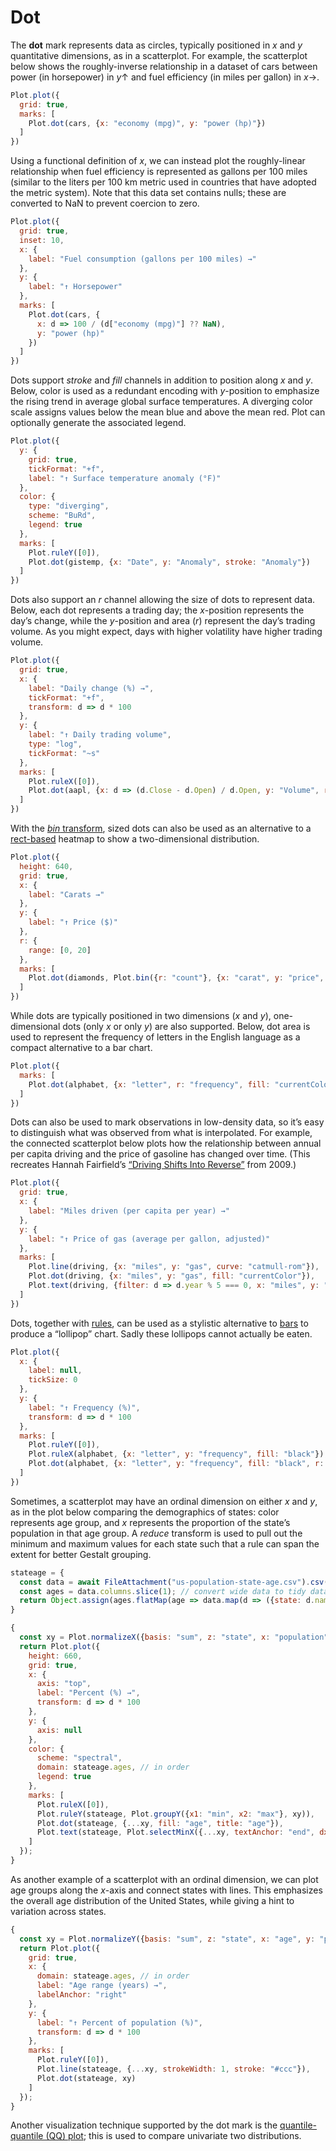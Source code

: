 # Dot

The **dot** mark represents data as circles, typically positioned in *x* and *y* quantitative dimensions, as in a scatterplot. For example, the scatterplot below shows the roughly-inverse relationship in a dataset of cars between power (in horsepower) in *y*↑ and fuel efficiency (in miles per gallon) in *x*→.

```js
Plot.plot({
  grid: true,
  marks: [
    Plot.dot(cars, {x: "economy (mpg)", y: "power (hp)"})
  ]
})
```

Using a functional definition of *x*, we can instead plot the roughly-linear relationship when fuel efficiency is represented as gallons per 100 miles (similar to the liters per 100 km metric used in countries that have adopted the metric system). Note that this data set contains nulls; these are converted to NaN to prevent coercion to zero.

```js
Plot.plot({
  grid: true,
  inset: 10,
  x: {
    label: "Fuel consumption (gallons per 100 miles) →"
  },
  y: {
    label: "↑ Horsepower"
  },
  marks: [
    Plot.dot(cars, {
      x: d => 100 / (d["economy (mpg)"] ?? NaN),
      y: "power (hp)"
    })
  ]
})
```

Dots support *stroke* and *fill* channels in addition to position along *x* and *y*. Below, color is used as a redundant encoding with *y*-position to emphasize the rising trend in average global surface temperatures. A diverging color scale assigns values below the mean blue and above the mean red. Plot can optionally generate the associated legend.

```js
Plot.plot({
  y: {
    grid: true,
    tickFormat: "+f",
    label: "↑ Surface temperature anomaly (°F)"
  },
  color: {
    type: "diverging",
    scheme: "BuRd",
    legend: true
  },
  marks: [
    Plot.ruleY([0]),
    Plot.dot(gistemp, {x: "Date", y: "Anomaly", stroke: "Anomaly"})
  ]
})
```

Dots also support an *r* channel allowing the size of dots to represent data. Below, each dot represents a trading day; the *x*-position represents the day’s change, while the *y*-position and area (*r*) represent the day’s trading volume. As you might expect, days with higher volatility have higher trading volume.

```js
Plot.plot({
  grid: true,
  x: {
    label: "Daily change (%) →",
    tickFormat: "+f",
    transform: d => d * 100
  },
  y: {
    label: "↑ Daily trading volume",
    type: "log",
    tickFormat: "~s"
  },
  marks: [
    Plot.ruleX([0]),
    Plot.dot(aapl, {x: d => (d.Close - d.Open) / d.Open, y: "Volume", r: "Volume"})
  ]
})
```

With the [*bin* transform](/@observablehq/plot-bin?collection=@observablehq/plot), sized dots can also be used as an alternative to a [rect-based](/@observablehq/plot-rect?collection=@observablehq/plot) heatmap to show a two-dimensional distribution.

```js
Plot.plot({
  height: 640,
  grid: true,
  x: {
    label: "Carats →"
  },
  y: {
    label: "↑ Price ($)"
  },
  r: {
    range: [0, 20]
  },
  marks: [
    Plot.dot(diamonds, Plot.bin({r: "count"}, {x: "carat", y: "price", thresholds: 100}))
  ]
})
```

While dots are typically positioned in two dimensions (*x* and *y*), one-dimensional dots (only *x* or only *y*) are also supported. Below, dot area is used to represent the frequency of letters in the English language as a compact alternative to a bar chart.

```js
Plot.plot({
  marks: [
    Plot.dot(alphabet, {x: "letter", r: "frequency", fill: "currentColor"})
  ]
})
```

Dots can also be used to mark observations in low-density data, so it’s easy to distinguish what was observed from what is interpolated. For example, the connected scatterplot below plots how the relationship between annual per capita driving and the price of gasoline has changed over time. (This recreates Hannah Fairfield’s [“Driving Shifts Into Reverse”](http://www.nytimes.com/imagepages/2010/05/02/business/02metrics.html) from 2009.)

```js
Plot.plot({
  grid: true,
  x: {
    label: "Miles driven (per capita per year) →"
  },
  y: {
    label: "↑ Price of gas (average per gallon, adjusted)"
  },
  marks: [
    Plot.line(driving, {x: "miles", y: "gas", curve: "catmull-rom"}),
    Plot.dot(driving, {x: "miles", y: "gas", fill: "currentColor"}),
    Plot.text(driving, {filter: d => d.year % 5 === 0, x: "miles", y: "gas", text: "year", dy: -8})
  ]
})
```

Dots, together with [rules](/@observablehq/plot-rule?collection=@observablehq/plot), can be used as a stylistic alternative to [bars](/@observablehq/plot-bar?collection=@observablehq/plot) to produce a “lollipop” chart. Sadly these lollipops cannot actually be eaten.

```js
Plot.plot({
  x: {
    label: null,
    tickSize: 0
  },
  y: {
    label: "↑ Frequency (%)",
    transform: d => d * 100
  },
  marks: [
    Plot.ruleY([0]),
    Plot.ruleX(alphabet, {x: "letter", y: "frequency", fill: "black"}),
    Plot.dot(alphabet, {x: "letter", y: "frequency", fill: "black", r: 4})
  ]
})
```

Sometimes, a scatterplot may have an ordinal dimension on either *x* and *y*, as in the plot below comparing the demographics of states: color represents age group, and *x* represents the proportion of the state’s population in that age group. A *reduce* transform is used to pull out the minimum and maximum values for each state such that a rule can span the extent for better Gestalt grouping.

```js
stateage = {
  const data = await FileAttachment("us-population-state-age.csv").csv({typed: true});
  const ages = data.columns.slice(1); // convert wide data to tidy data
  return Object.assign(ages.flatMap(age => data.map(d => ({state: d.name, age, population: d[age]}))), {ages});
}
```

```js
{
  const xy = Plot.normalizeX({basis: "sum", z: "state", x: "population", y: "state"});
  return Plot.plot({
    height: 660,
    grid: true,
    x: {
      axis: "top",
      label: "Percent (%) →",
      transform: d => d * 100
    },
    y: {
      axis: null
    },
    color: {
      scheme: "spectral",
      domain: stateage.ages, // in order
      legend: true
    },
    marks: [
      Plot.ruleX([0]),
      Plot.ruleY(stateage, Plot.groupY({x1: "min", x2: "max"}, xy)),
      Plot.dot(stateage, {...xy, fill: "age", title: "age"}),
      Plot.text(stateage, Plot.selectMinX({...xy, textAnchor: "end", dx: -6, text: "state"}))
    ]
  });
}
```

As another example of a scatterplot with an ordinal dimension, we can plot age groups along the *x*-axis and connect states with lines. This emphasizes the overall age distribution of the United States, while giving a hint to variation across states.

```js
{
  const xy = Plot.normalizeY({basis: "sum", z: "state", x: "age", y: "population"});
  return Plot.plot({
    grid: true,
    x: {
      domain: stateage.ages, // in order
      label: "Age range (years) →",
      labelAnchor: "right"
    },
    y: {
      label: "↑ Percent of population (%)",
      transform: d => d * 100
    },
    marks: [
      Plot.ruleY([0]),
      Plot.line(stateage, {...xy, strokeWidth: 1, stroke: "#ccc"}),
      Plot.dot(stateage, xy)
    ]
  });
}
```

Another visualization technique supported by the dot mark is the [quantile-quantile (QQ) plot](/d/6bb4330bca6eba2b); this is used to compare univariate two distributions.

